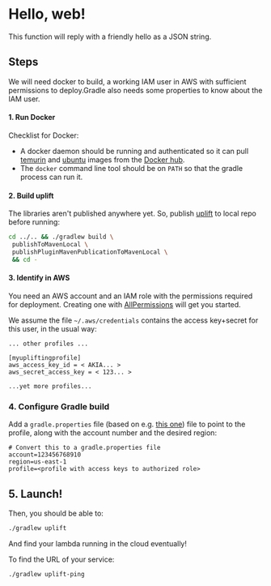 # Hello, web!

This function will reply with a friendly hello as a JSON string.

## Steps

We will need docker to build, a working IAM user in AWS with sufficient permissions to deploy.Gradle also needs some properties to know about the IAM user. 

#### 1. Run Docker

Checklist for Docker:

* A docker daemon should be running and authenticated so it can pull [temurin](https://hub.docker.com/_/eclipse-temurin/) and [ubuntu](https://hub.docker.com/_/ubuntu) images from the [Docker hub](https://hub.docker.com/).
* The `docker` command line tool should be on `PATH` so that the gradle process can run it.

#### 2. Build uplift

The libraries aren't published anywhere yet. So, publish [uplift](../..) to local repo before running:

```bash
cd ../.. && ./gradlew build \
 publishToMavenLocal \
 publishPluginMavenPublicationToMavenLocal \
 && cd -
```

#### 3. Identify in AWS

You need an AWS account and an IAM role with the permissions required for deployment. Creating one with [AllPermissions](https://us-east-1.console.aws.amazon.com/iam/home?region=us-east-1#/policies/arn:aws:iam::aws:policy/AdministratorAccess) will get you started.

We assume the file `~/.aws/credentials` contains the access key+secret for this user, in the usual way:

```
... other profiles ...

[myupliftingprofile]
aws_access_key_id = < AKIA... >
aws_secret_access_key = < 123... >

...yet more profiles...
```

### 4. Configure Gradle build

Add a `gradle.properties` file (based on e.g. [this one](./gradle.properties.template.txt)) file to point to the profile, along with the account number and the desired region:

```
# Convert this to a gradle.properties file
account=123456768910
region=us-east-1
profile=<profile with access keys to authorized role> 
```

## 5. Launch!

Then, you should be able to:

```bash
./gradlew uplift
```

And find your lambda running in the cloud eventually!

To find the URL of your service:

```bash
./gradlew uplift-ping
```
